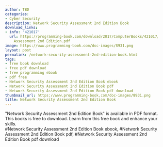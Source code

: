 ```yaml
---
author: TBD
categories:
- Cyber Security
description: Network Security Assessment 2nd Edition Book
download_links:
- info: '421017'
  url: https://programming-book.com/download/2017/ComputerBooks/421017/Network Security
    Assessment 2nd Edition.pdf
image: https://www.programming-book.com/doc-images/8931.png
layout: post
permalink: /network-security-assessment-2nd-edition-book.html
tags:
- free book download
- free pdf download
- free programming ebook
- pdf free
- Network Security Assessment 2nd Edition Book ebook
- Network Security Assessment 2nd Edition Book pdf
- Network Security Assessment 2nd Edition Book pdf download
thumbnail_url: https://www.programming-book.com/doc-images/8931.png
title: Network Security Assessment 2nd Edition Book
---
```


 
<div class="item-desc text-justify">
  "Network Security Assessment 2nd Edition Book" is available in PDF format. This books is free to download. Learn from this free book and enhance your skills.
  <br>
  #Network Security Assessment 2nd Edition Book ebook, #Network Security Assessment 2nd Edition Book pdf, #Network Security Assessment 2nd Edition Book pdf download
</div>